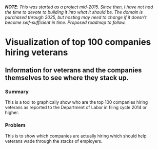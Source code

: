 ###### **NOTE**: This was started as a project mid-2015. Since then, I have not had the time to devote to building it into what it should be. The domain is purchased through 2025, but hosting may need to change if it doesn't become self-sufficient in time. Proposed roadmap to follow.


# Visualization of top 100 companies hiring veterans

## Information for veterans and the companies themselves to see where they stack up.

### Summary
This is a tool to graphically show who are the top 100 companies hiring veterans as reported to the Department of Labor in filing cycle 2014 or higher.

### Problem
This is to show which companies are actually hiring which should help veterans wade through the stacks of employers.
